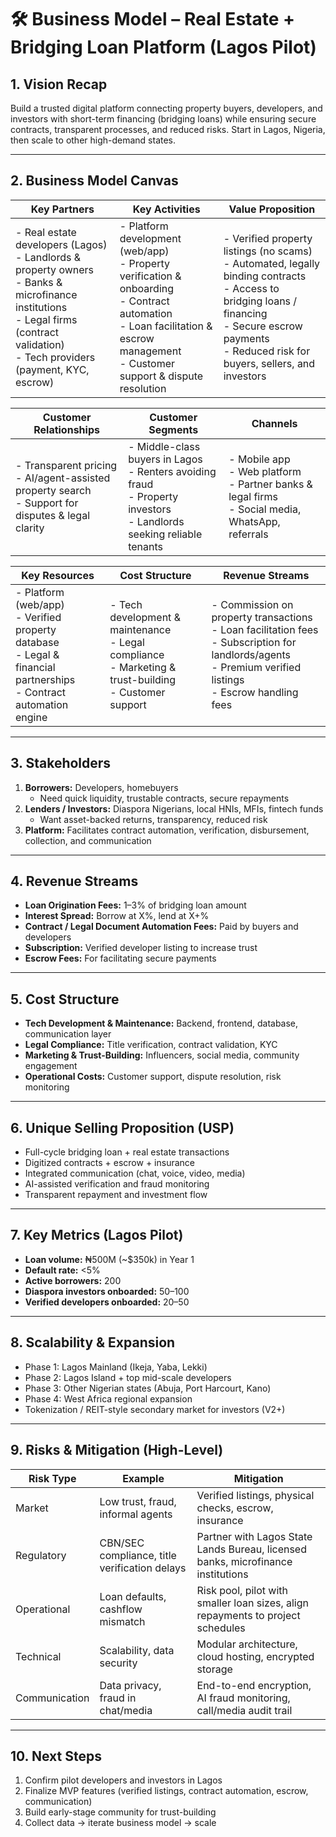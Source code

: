 # 🛠 Business Model – Real Estate + Bridging Loan Platform (Lagos Pilot)

## 1. Vision Recap
Build a trusted digital platform connecting property buyers, developers, and investors with short-term financing (bridging loans) while ensuring secure contracts, transparent processes, and reduced risks. Start in Lagos, Nigeria, then scale to other high-demand states.

---

## 2. Business Model Canvas

| Key Partners | Key Activities | Value Proposition |
|--------------|----------------|-----------------|
| - Real estate developers (Lagos) <br> - Landlords & property owners <br> - Banks & microfinance institutions <br> - Legal firms (contract validation) <br> - Tech providers (payment, KYC, escrow) | - Platform development (web/app) <br> - Property verification & onboarding <br> - Contract automation <br> - Loan facilitation & escrow management <br> - Customer support & dispute resolution | - Verified property listings (no scams) <br> - Automated, legally binding contracts <br> - Access to bridging loans / financing <br> - Secure escrow payments <br> - Reduced risk for buyers, sellers, and investors |

| Customer Relationships | Customer Segments | Channels |
|------------------------|-----------------|---------|
| - Transparent pricing <br> - AI/agent-assisted property search <br> - Support for disputes & legal clarity | - Middle-class buyers in Lagos <br> - Renters avoiding fraud <br> - Property investors <br> - Landlords seeking reliable tenants | - Mobile app <br> - Web platform <br> - Partner banks & legal firms <br> - Social media, WhatsApp, referrals |

| Key Resources | Cost Structure | Revenue Streams |
|---------------|----------------|----------------|
| - Platform (web/app) <br> - Verified property database <br> - Legal & financial partnerships <br> - Contract automation engine | - Tech development & maintenance <br> - Legal compliance <br> - Marketing & trust-building <br> - Customer support | - Commission on property transactions <br> - Loan facilitation fees <br> - Subscription for landlords/agents <br> - Premium verified listings <br> - Escrow handling fees |

---

## 3. Stakeholders

1. **Borrowers:** Developers, homebuyers  
   - Need quick liquidity, trustable contracts, secure repayments  
2. **Lenders / Investors:** Diaspora Nigerians, local HNIs, MFIs, fintech funds  
   - Want asset-backed returns, transparency, reduced risk  
3. **Platform:** Facilitates contract automation, verification, disbursement, collection, and communication

---

## 4. Revenue Streams

- **Loan Origination Fees:** 1–3% of bridging loan amount  
- **Interest Spread:** Borrow at X%, lend at X+%  
- **Contract / Legal Document Automation Fees:** Paid by buyers and developers  
- **Subscription:** Verified developer listing to increase trust  
- **Escrow Fees:** For facilitating secure payments

---

## 5. Cost Structure

- **Tech Development & Maintenance:** Backend, frontend, database, communication layer  
- **Legal Compliance:** Title verification, contract validation, KYC  
- **Marketing & Trust-Building:** Influencers, social media, community engagement  
- **Operational Costs:** Customer support, dispute resolution, risk monitoring

---

## 6. Unique Selling Proposition (USP)

- Full-cycle bridging loan + real estate transactions  
- Digitized contracts + escrow + insurance  
- Integrated communication (chat, voice, video, media)  
- AI-assisted verification and fraud monitoring  
- Transparent repayment and investment flow

---

## 7. Key Metrics (Lagos Pilot)

- **Loan volume:** ₦500M (~$350k) in Year 1  
- **Default rate:** <5%  
- **Active borrowers:** 200  
- **Diaspora investors onboarded:** 50–100  
- **Verified developers onboarded:** 20–50  

---

## 8. Scalability & Expansion

- Phase 1: Lagos Mainland (Ikeja, Yaba, Lekki)  
- Phase 2: Lagos Island + top mid-scale developers  
- Phase 3: Other Nigerian states (Abuja, Port Harcourt, Kano)  
- Phase 4: West Africa regional expansion  
- Tokenization / REIT-style secondary market for investors (V2+)  

---

## 9. Risks & Mitigation (High-Level)

| Risk Type | Example | Mitigation |
|-----------|--------|------------|
| Market | Low trust, fraud, informal agents | Verified listings, physical checks, escrow, insurance |
| Regulatory | CBN/SEC compliance, title verification delays | Partner with Lagos State Lands Bureau, licensed banks, microfinance institutions |
| Operational | Loan defaults, cashflow mismatch | Risk pool, pilot with smaller loan sizes, align repayments to project schedules |
| Technical | Scalability, data security | Modular architecture, cloud hosting, encrypted storage |
| Communication | Data privacy, fraud in chat/media | End-to-end encryption, AI fraud monitoring, call/media audit trail |

---

## 10. Next Steps

1. Confirm pilot developers and investors in Lagos  
2. Finalize MVP features (verified listings, contract automation, escrow, communication)  
3. Build early-stage community for trust-building  
4. Collect data → iterate business model → scale  

